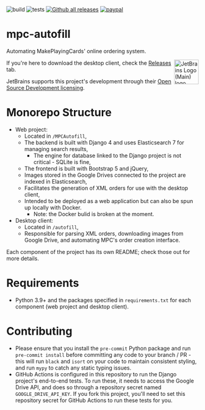 ![build](https://github.com/chilli-axe/mpc-autofill/actions/workflows/build.yml/badge.svg)
![tests](https://github.com/chilli-axe/mpc-autofill/actions/workflows/tests.yml/badge.svg)
[![Github all releases](https://img.shields.io/github/downloads/chilli-axe/mpc-autofill/total.svg)](https://GitHub.com/chilli-axe/mpc-autofill/releases/)
[![paypal](https://www.paypalobjects.com/en_US/i/btn/btn_donateCC_LG.gif)](https://www.paypal.com/cgi-bin/webscr?cmd=_donations&business=7LJNRSLJYCZTJ&currency_code=AUD&source=url)

# mpc-autofill

Automating MakePlayingCards' online ordering system.

<img align="right" width="64px" src="https://resources.jetbrains.com/storage/products/company/brand/logos/jb_beam.svg" alt="JetBrains Logo (Main) logo.">

If you're here to download the desktop client, check the [Releases]("https://github.com/chilli-axe/mpc-autofill/releases") tab.

JetBrains supports this project's development through their [Open Source Development licensing](https://jb.gg/OpenSourceSupport).

# Monorepo Structure
* Web project:
  * Located in `/MPCAutofill`,
  * The backend is built with Django 4 and uses Elasticsearch 7 for managing search results,
      * The engine for database linked to the Django project is not critical - SQLite is fine,
  * The frontend is built with Bootstrap 5 and jQuery,
  * Images stored in the Google Drives connected to the project are indexed in Elasticsearch,
  * Facilitates the generation of XML orders for use with the desktop client,
  * Intended to be deployed as a web application but can also be spun up locally with Docker.
      * Note: the Docker bulid is broken at the moment.
* Desktop client:
  * Located in `/autofill`,
  * Responsible for parsing XML orders, downloading images from Google Drive, and automating MPC's order creation interface.

Each component of the project has its own README; check those out for more details.

# Requirements
* Python 3.9+ and the packages specified in `requirements.txt` for each component (web project and desktop client).

# Contributing
* Please ensure that you install the `pre-commit` Python package and run `pre-commit install` before committing any code to your branch / PR - this will run `black` and `isort` on your code to maintain consistent styling, and run `mypy` to catch any static typing issues.
* GitHub Actions is configured in this repository to run the Django project's end-to-end tests. To run these, it needs to access the Google Drive API, and does so through a repository secret named `GOOGLE_DRIVE_API_KEY`. If you fork this project, you'll need to set this repository secret for GitHub Actions to run these tests for you.
